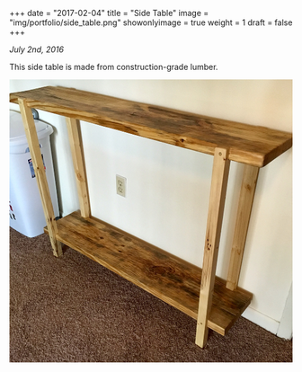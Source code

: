+++
date = "2017-02-04"
title = "Side Table"
image = "img/portfolio/side_table.png"
showonlyimage = true
weight = 1
draft = false
+++

*July 2nd, 2016*

This side table is made from construction-grade lumber.

![Side Table][1]

[1]: /img/portfolio/side_table.png
